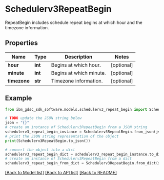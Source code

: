 # Schedulerv3RepeatBegin

RepeatBegin includes schedule repeat begins at which hour and the timezone information.

## Properties

Name | Type | Description | Notes
------------ | ------------- | ------------- | -------------
**hour** | **int** | Begins at which hour. | [optional] 
**minute** | **int** | Begins at which minute. | [optional] 
**timezone** | **str** | Timezone information. | [optional] 

## Example

```python
from ibm_gdsc_sdk_software.models.schedulerv3_repeat_begin import Schedulerv3RepeatBegin

# TODO update the JSON string below
json = "{}"
# create an instance of Schedulerv3RepeatBegin from a JSON string
schedulerv3_repeat_begin_instance = Schedulerv3RepeatBegin.from_json(json)
# print the JSON string representation of the object
print(Schedulerv3RepeatBegin.to_json())

# convert the object into a dict
schedulerv3_repeat_begin_dict = schedulerv3_repeat_begin_instance.to_dict()
# create an instance of Schedulerv3RepeatBegin from a dict
schedulerv3_repeat_begin_from_dict = Schedulerv3RepeatBegin.from_dict(schedulerv3_repeat_begin_dict)
```
[[Back to Model list]](../README.md#documentation-for-models) [[Back to API list]](../README.md#documentation-for-api-endpoints) [[Back to README]](../README.md)



